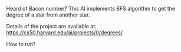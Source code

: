 Heard of Bacon number? 
This AI implements BFS algorithm to get the degree of a star from another star. 

Details of the project are available at: https://cs50.harvard.edu/ai/projects/0/degrees/ 

How to run?

